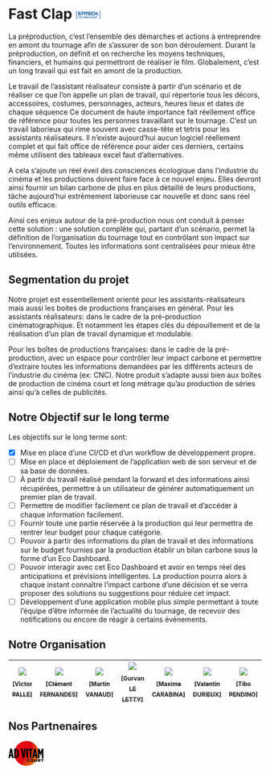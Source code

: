 # Fast Clap <img width="50" src= "https://github.com/FastClap/.github/blob/master/assets/epitech-logo.png">

La préproduction, c’est l’ensemble des démarches et actions à entreprendre en amont du tournage afin de s’assurer de son bon déroulement.
Durant la préproduction, on définit et on recherche les moyens techniques, financiers, et humains qui permettront de réaliser le film. Globalement, c’est un long travail qui est fait en amont de la production.

Le travail de l’assistant réalisateur consiste à partir d’un scénario et de réaliser ce que l’on appelle un plan de travail, qui répertorie tous les décors, accessoires, costumes, personnages, acteurs, heures lieux et dates de chaque séquence Ce document de haute importance fait  réellement office de référence pour toutes les personnes travaillant sur le tournage.
C’est un travail laborieux qui rime souvent avec casse-tête et tetris pour les assistants réalisateurs.
Il n’existe aujourd’hui aucun logiciel réellement complet et qui fait office de référence pour aider ces derniers, certains même utilisent des tableaux excel faut d’alternatives.

A cela s’ajoute un réel éveil des consciences écologique dans l’industrie du cinéma et les productions doivent faire face à ce nouvel enjeu. Elles devront ainsi fournir un bilan carbone de plus en plus détaillé de leurs productions, tâche aujourd’hui extrêmement laborieuse car nouvelle et donc sans réel outils efficace.

Ainsi ces enjeux autour de la pré-production nous ont conduit à penser cette solution : une solution complète qui, partant d’un scénario, permet la définition de l’organisation du tournage tout en contrôlant son impact sur l’environnement. Toutes les informations sont centralisées pour mieux être utilisées.

## Segmentation du projet

Notre projet est essentiellement orienté pour les assistants-réalisateurs mais aussi les boites de productions françaises en général.
Pour les assistants réalisateurs: dans le cadre de la pré-production cinématographique. Et notamment les étapes clés du dépouillement et de la réalisation d’un plan de travail dynamique et modulable.

Pour les boîtes de productions françaises: dans le cadre de la pré-production, avec un espace pour contrôler leur impact carbone et permettre d’extraire toutes les informations demandées par les différents acteurs de l’industrie du cinéma (ex: CNC).  Notre produit s’adapte aussi bien aux boîtes de production de cinéma court et long métrage qu’au production de séries ainsi qu’à celles de publicités.

## Notre Objectif sur le long terme

Les objectifs sur le long terme sont:
- [x] Mise en place d’une CI/CD et d’un workflow de développement propre.
- [ ] Mise en place et déploiement de l’application web de son serveur et de sa base de données.
- [ ] À partir du travail réalisé pendant la forward et des informations ainsi récupérées, permettre à un utilisateur de générer automatiquement un premier plan de travail.
- [ ] Permettre de modifier facilement ce plan de travail et d’accéder à chaque information facilement.
- [ ] Fournir toute une partie réservée à la production qui leur permettra de rentrer leur budget pour chaque catégorie.
- [ ] Pouvoir à partir des informations du plan de travail et des informations sur le budget fournies par la production établir un bilan carbone sous la forme d’un Eco Dashboard.
- [ ] Pouvoir interagir avec cet Eco Dashboard et avoir en temps réel des anticipations et prévisions intelligentes. La production pourra alors à chaque instant connaître l’impact carbone d’une décision et se verra proposer des solutions ou suggestions pour réduire cet impact.
- [ ] Développement d’une application mobile plus simple permettant à toute l’équipe d’être informée de l’actualité du tournage, de recevoir des notifications ou encore de réagir à certains événements.

## Notre Organisation

| [<img src="https://github.com/victorpalle.png?size=85" width=85><br><sub>[Victor PALLE]</sub>](https://github.com/victorpalle) | [<img src="https://github.com/Clement-Fernandes.png?size=85" width=85><br><sub>[Clément FERNANDES]</sub>](https://github.com/Clement-Fernandes) | [<img src="https://github.com/martinvanaud.png?size=85" width=85><br><sub>[Martin VANAUD]</sub>](https://github.com/martinvanaud) | [<img src="https://github.com/Gurvan-Le-Letty.png?size=85" width=85><br><sub>[Gurvan LE LETTY]</sub>](https://github.com/Gurvan-Le-Letty) | [<img src="https://github.com/maxime-carabina.png?size=85" width=85><br><sub>[Maxime CARABINA]</sub>](https://github.com/maxime-carabina) | [<img src="https://github.com/ValentinDurieux.png?size=85" width=85><br><sub>[Valentin DURIEUX]</sub>](https://github.com/ValentinDurieux)| [<img src="https://github.com/tibo-pdn.png?size=85" width=85><br><sub>[Tibo PENDINO]</sub>](https://github.com/tibo-pdn)
| :---: | :---: | :---: | :---: | :---: | :---: | :---: |



## Nos Partnenaires

<img width="70" src="https://github.com/FastClap/.github/blob/master/assets/advitamcout-logo.png" href="https://www.instagram.com/advitam_court/?hl=fr">
